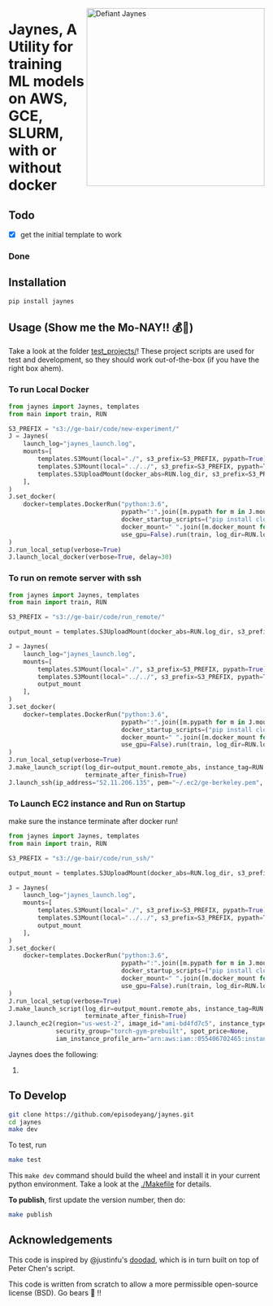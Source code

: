 <a href="figures/ETJaynes_defiant.jpg" target="_blank"><img src="figures/ETJaynes_defiant.jpg" alt="Defiant Jaynes" align="right" width="350px"></a>

# Jaynes, A Utility for training ML models on AWS, GCE, SLURM, with or without docker

## Todo

- [x] get the initial template to work

### Done

## Installation

```bash
pip install jaynes
```

## Usage (**Show me the Mo-NAY!! :moneybag::money_with_wings:**)

Take a look at the folder [test_projects/](test_projects/)! These project scripts are used for test and development, so
they should work out-of-the-box (if you have the right box ahem). 

### To run Local Docker

```python
from jaynes import Jaynes, templates
from main import train, RUN

S3_PREFIX = "s3://ge-bair/code/new-experiment/"
J = Jaynes(
    launch_log="jaynes_launch.log",
    mounts=[
        templates.S3Mount(local="./", s3_prefix=S3_PREFIX, pypath=True),
        templates.S3Mount(local="../../", s3_prefix=S3_PREFIX, pypath=True, file_mask="./__init__.py ./jaynes"),
        templates.S3UploadMount(docker_abs=RUN.log_dir, s3_prefix=S3_PREFIX, local=RUN.log_dir, sync_s3=True)
    ],
)
J.set_docker(
    docker=templates.DockerRun("python:3.6",
                               pypath=":".join([m.pypath for m in J.mounts if hasattr(m, "pypath") and m.pypath]),
                               docker_startup_scripts=("pip install cloudpickle",),
                               docker_mount=" ".join([m.docker_mount for m in J.mounts]),
                               use_gpu=False).run(train, log_dir=RUN.log_dir)
)
J.run_local_setup(verbose=True)
J.launch_local_docker(verbose=True, delay=30)
```

### To run on remote server with ssh

```python
from jaynes import Jaynes, templates
from main import train, RUN

S3_PREFIX = "s3://ge-bair/code/run_remote/"

output_mount = templates.S3UploadMount(docker_abs=RUN.log_dir, s3_prefix=S3_PREFIX, local=RUN.log_dir, sync_s3=True)

J = Jaynes(
    launch_log="jaynes_launch.log",
    mounts=[
        templates.S3Mount(local="./", s3_prefix=S3_PREFIX, pypath=True),
        templates.S3Mount(local="../../", s3_prefix=S3_PREFIX, pypath=True, file_mask="./__init__.py ./jaynes"),
        output_mount
    ],
)
J.set_docker(
    docker=templates.DockerRun("python:3.6",
                               pypath=":".join([m.pypath for m in J.mounts if hasattr(m, "pypath") and m.pypath]),
                               docker_startup_scripts=("pip install cloudpickle",),
                               docker_mount=" ".join([m.docker_mount for m in J.mounts]),
                               use_gpu=False).run(train, log_dir=RUN.log_dir)
)
J.run_local_setup(verbose=True)
J.make_launch_script(log_dir=output_mount.remote_abs, instance_tag=RUN.instance_prefix, sudo=True,
                     terminate_after_finish=True)
J.launch_ssh(ip_address="52.11.206.135", pem="~/.ec2/ge-berkeley.pem", script_dir=output_mount.remote_abs, verbose=True)
```


### To Launch EC2 instance and Run on Startup

make sure the instance terminate after docker run!

```python
from jaynes import Jaynes, templates
from main import train, RUN

S3_PREFIX = "s3://ge-bair/code/run_ssh/"

output_mount = templates.S3UploadMount(docker_abs=RUN.log_dir, s3_prefix=S3_PREFIX, local=RUN.log_dir, sync_s3=True)

J = Jaynes(
    launch_log="jaynes_launch.log",
    mounts=[
        templates.S3Mount(local="./", s3_prefix=S3_PREFIX, pypath=True),
        templates.S3Mount(local="../../", s3_prefix=S3_PREFIX, pypath=True, file_mask="./__init__.py ./jaynes"),
        output_mount
    ],
)
J.set_docker(
    docker=templates.DockerRun("python:3.6",
                               pypath=":".join([m.pypath for m in J.mounts if hasattr(m, "pypath") and m.pypath]),
                               docker_startup_scripts=("pip install cloudpickle",),
                               docker_mount=" ".join([m.docker_mount for m in J.mounts]),
                               use_gpu=False).run(train, log_dir=RUN.log_dir)
)
J.run_local_setup(verbose=True)
J.make_launch_script(log_dir=output_mount.remote_abs, instance_tag=RUN.instance_prefix, sudo=False,
                     terminate_after_finish=True)
J.launch_ec2(region="us-west-2", image_id="ami-bd4fd7c5", instance_type="p2.xlarge", key_name="ge-berkeley",
             security_group="torch-gym-prebuilt", spot_price=None,
             iam_instance_profile_arn="arn:aws:iam::055406702465:instance-profile/main", dry=False)
```

Jaynes does the following:

1. 

## To Develop

```bash
git clone https://github.com/episodeyang/jaynes.git
cd jaynes
make dev
```

To test, run

```bash
make test
```

This `make dev` command should build the wheel and install it in your current python environment. Take a look at the [./Makefile](./Makefile) for details.

**To publish**, first update the version number, then do:

```bash
make publish
```

## Acknowledgements

This code is inspired by @justinfu's [doodad](https://github.com/justinjfu/doodad), which is in turn built on top of Peter Chen's script.

This code is written from scratch to allow a more permissible open-source license (BSD). Go bears :bear: !!
